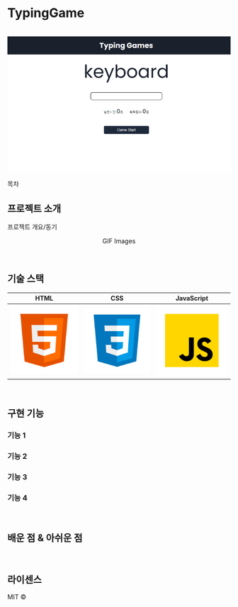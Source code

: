 # TypingGame
<p align="center">
  <br>
  <img src="/ReadMe_images/typingGame.PNG">
  <br>
</p>
  목차 
  <br>
  
## 프로젝트 소개

<p align="justify">
프로젝트 개요/동기
</p>

<p align="center">
GIF Images
</p>

<br>

## 기술 스택

|    HTML    |     CSS    |  JavaScript  |
| :--------: | :--------: |   :------:   |
|   ![html]  |   ![css]   |    ![js]     |

<br>

## 구현 기능

### 기능 1

### 기능 2

### 기능 3

### 기능 4

<br>

## 배운 점 & 아쉬운 점

<p align="justify">

</p>

<br>

## 라이센스

MIT &copy;

<!-- Stack Icon Refernces -->

[html]: /ReadMe_images/html.svg
[css]: /ReadMe_images/css.svg
[js]: /ReadMe_images/javascript.svg

